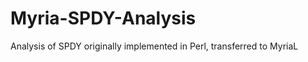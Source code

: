 Myria-SPDY-Analysis
===================

Analysis of SPDY originally implemented in Perl, transferred to MyriaL
